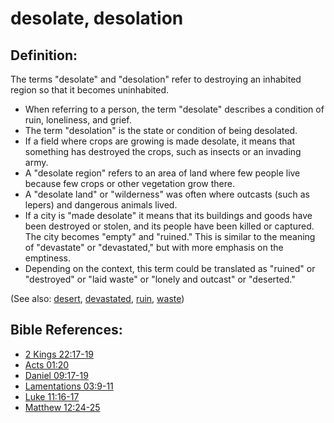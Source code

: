 # desolate, desolation #

## Definition: ##

The terms "desolate" and "desolation" refer to destroying an inhabited region so that it becomes uninhabited.

* When referring to a person, the term "desolate" describes a condition of ruin, loneliness, and grief.
* The term "desolation" is the state or condition of being desolated.
* If a field where crops are growing is made desolate, it means that something has destroyed the crops, such as insects or an invading army.
* A "desolate region" refers to an area of land where few people live because few crops or other vegetation grow there.
* A "desolate land" or "wilderness" was often where outcasts (such as lepers) and dangerous animals lived.
* If a city is "made desolate" it means that its buildings and goods have been destroyed or stolen, and its people have been killed or captured. The city becomes "empty" and "ruined." This is similar to the meaning of "devastate" or "devastated," but with more emphasis on the emptiness.
* Depending on the context, this term could be translated as "ruined" or "destroyed" or "laid waste" or "lonely and outcast" or "deserted." 

(See also: [desert](../other/desert.md), [devastated](../other/devastated.md), [ruin](../other/ruin.md), [waste](../other/waste.md))

## Bible References: ##

* [2 Kings 22:17-19](https://door43.org/en/bible/notes/2ki/22/17)
* [Acts 01:20](https://door43.org/en/bible/notes/act/01/20)
* [Daniel 09:17-19](https://door43.org/en/bible/notes/dan/09/17)
* [Lamentations 03:9-11](https://door43.org/en/bible/notes/lam/03/09)
* [Luke 11:16-17](https://door43.org/en/bible/notes/luk/11/16)
* [Matthew 12:24-25](https://door43.org/en/bible/notes/mat/12/24)

 

